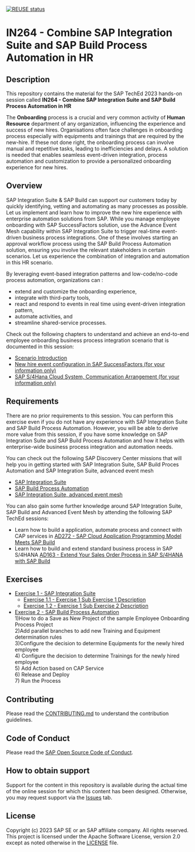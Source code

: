 [![REUSE status](https://api.reuse.software/badge/github.com/SAP-samples/teched2023-IN264)](https://api.reuse.software/info/github.com/SAP-samples/teched2023-IN264)

# IN264 - Combine SAP Integration Suite and SAP Build Process Automation in HR


## Description

This repository contains the material for the SAP TechEd 2023 hands-on session called **IN264 - Combine SAP Integration Suite and SAP Build Process Automation in HR**

The **Onboarding** process is a crucial and very common activity of **Human Resource** department of any organization, influencing the experience and success of new hires. Organisations often face challenges in onboarding process especially with equipments and trainings that are required by the new-hire. If these not done right, the onboarding process can involve manual and repetitive tasks, leading to inefficiencies and delays. A solution is needed that enables seamless event-driven integration, process automation and customization to provide a personalized onboarding experience for new hires.

## Overview

SAP Integration Suite & SAP Build can support our customers today by quickly identifying, vetting and automating as many processes as possible.
Let us implement and learn how to improve the new hire experience with enterprise automation solutions from SAP. While you manage employee onboarding with SAP SuccessFactors solution, use the Advance Event Mesh capability within SAP Integration Suite to trigger real-time event-driven business process integrations. One of these involves starting an approval workflow process using the SAP Build Process Automation solution, ensuring you involve the relevant stakeholders in certain scenarios. Let us experience the combination of integration and automation in this HR scenario.

By leveraging event-based integration patterns and low-code/no-code process automation, organizations can :
- extend and customize the onboarding experience,
- integrate with third-party tools,
- react and respond to events in real time using event-driven integration pattern,
- automate activities, and
- streamline shared-service processes.

Check out the following chapters to understand and achieve an end-to-end employee onboarding business process integration scenario that is documented in this session:

- [Scenario Introduction](intro/intro1)
- [New hire event configuration in SAP SuccessFactors (for your information only)](intro/intro2) 
- [SAP S/4Hana Cloud System, Communication Arrangement (for your information only)](intro/intro3) 

## Requirements

There are no prior requirements to this session. You can perform this exercise even if you do not have any experience with SAP Integration Suite and SAP Build Process Automation. However, you will be able to derive more value from this session, if you have some knowledge on SAP Integration Suite and SAP Build Process Automation and how it helps with enterprise-wide business process integration and automation needs.

You can check out the following SAP Discovery Center missions that will help you in getting started with SAP Integration Suite, SAP Build Proces Automation and SAP Integration Suite, advanced event mesh 

* [SAP Integration Suite](https://discovery-center.cloud.sap/serviceCatalog/integration-suite)
* [SAP Build Process Automation](https://discovery-center.cloud.sap/serviceCatalog/sap-build-process-automation)
* [SAP Integration Suite, advanced event mesh](https://discovery-center.cloud.sap/serviceCatalog/advanced-event-mesh)
  
You can also gain some further knowledge around SAP Integration Suite, SAP Build and Advanced Event Mesh by attending the following SAP TechEd sessions:
- Learn how to build a application, automate process and connect with CAP services in [AD272 - SAP Cloud Application Programming Model Meets SAP Build](https://github.com/SAP-samples/teched2023-AD272)
- Learn how to build and extend standard business process in SAP S/4HANA [AD163 - Extend Your Sales Order Process in SAP S/4HANA with SAP Build](https://github.com/SAP-samples/teched2023-AD163)

## Exercises


- [Exercise 1 - SAP Integration Suite](exercises/ex1/)
    - [Exercise 1.1 - Exercise 1 Sub Exercise 1 Description](exercises/ex1#exercise-11-sub-exercise-1-description)
    - [Exercise 1.2 - Exercise 1 Sub Exercise 2 Description](exercises/ex1#exercise-12-sub-exercise-2-description)
- [Exercise 2 - SAP Build Process Automation](exercises/ex2/)
              <br>1)How to do a Save as New Project of the sample Employee Onboarding Process Project
             <br>2)Add parallel branches to add new Training and Equipment determination rules
             <br>3)Configure the decision to determine Equipments for the newly hired employee
             <br>4)	Configure the decision to determine Trainings for the newly hired employee
             <br>5)	Add Action based on CAP Service
             <br>6)	Release and Deploy
             <br>7)	Run the Process
   

  
## Contributing
Please read the [CONTRIBUTING.md](./CONTRIBUTING.md) to understand the contribution guidelines.

## Code of Conduct
Please read the [SAP Open Source Code of Conduct](https://github.com/SAP-samples/.github/blob/main/CODE_OF_CONDUCT.md).

## How to obtain support

Support for the content in this repository is available during the actual time of the online session for which this content has been designed. Otherwise, you may request support via the [Issues](../../issues) tab.

## License
Copyright (c) 2023 SAP SE or an SAP affiliate company. All rights reserved. This project is licensed under the Apache Software License, version 2.0 except as noted otherwise in the [LICENSE](LICENSES/Apache-2.0.txt) file.
